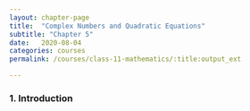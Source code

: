 ```yaml
---
layout: chapter-page
title:  "Complex Numbers and Quadratic Equations"
subtitle: "Chapter 5"
date:   2020-08-04
categories: courses 
permalink: /courses/class-11-mathematics/:title:output_ext

---
```

### 1. Introduction
